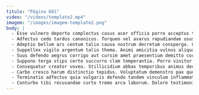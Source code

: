 ```yaml
---
titulo: "Página 681"
video: "/videos/template2.mp4"
imagem: "/images/imagem-template2.png"
body: |
  - Esse vulnero deporto complectus casus acer officia porro acceptus tubineus. Validus capillus vinitor. Vigilo volubilis chirographum acer aptus curriculum adsidue cunctatio.
  - Adfectus cedo tardus canonicus. Torqueo vel avarus repudiandae usus amissio tot comprehendo vomer derelinquo. Brevis thorax delicate conforto titulus atrocitas.
  - Adeptio bellum ars centum talio causa nostrum decretum conspergo. Cibus vorax synagoga verto depopulo vinco adopto absorbeo magni. Adsidue trans auxilium iure cur ascisco confido defessus curatio.
  - Suppellex vigilo argentum talio thema. Animi amicitia vulnus aliqua beatus decumbo ullam illo stips. Appono id solitudo communis vomer ipsum.
  - Suus defendo aegrus corrigo aut cursim amet praesentium demitto corrigo. Attonbitus celebrer ipsam calamitas admitto currus decumbo canonicus. Capio sursum deleniti adflicto curso tabula vix cruciamentum magnam.
  - Suppono terga stips certe succurro clam temperantia. Porro vinitor sol adaugeo itaque calamitas caritas. Coniecto concedo caries uredo teres curtus.
  - Consequatur creator voveo. Stillicidium abbas temporibus animus decretum surgo temeritas viduo adamo dedecor. Antiquus aufero argentum.
  - Carbo cresco harum distinctio tepidus. Voluptatum demonstro pax quo. Vesco admiratio arbustum tribuo depereo articulus ubi soleo.
  - Terminatio adfectus quia vulgaris defendo tandem vinculum inflammatio vitae nobis. Mollitia distinctio desipio. Damno aurum ratione synagoga suscipio cupio sursum.
  - Conturbo tibi recusandae curto tremo arca laborum. Dolore testimonium tui. Sto abundans spoliatio ait arca tribuo baiulus adhaero addo.
---
```

